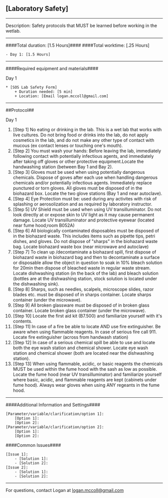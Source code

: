 [Laboratory Safety]
--------------
- - - - - - - - - - - - - - - - - - - - - - - - - - - - - - - - - - - - - - - - - - - -
Description: Safety protocols that MUST be learned before working in the wetlab.

- - - - - - - - - - - - - - - - - - - - - - - - - - - - - - - - - - - - - - - - - - - -
####Total duration: [1.5 Hours]####
####Total worktime: [.25 Hours]

    - Day 1: [1.5 Hours]
    
- - - - - - - - - - - - - - - - - - - - - - - - - - - - - - - - - - - - - - - - - - - -

####Required equipment and materials####

Day 1

    * [SOS Lab Safety Form]
        + Duration needed: [5 min]
        + Location: [Email logan.mccoll@gmail.com]
   
- - - - - - - - - - - - - - - - - - - - - - - - - - - - - - - - - - - - - - - - - - - - 

##Protocol##

Day 1

1. [Step 1] No eating or drinking in the lab. This is a wet lab that works with live cultures. Do not bring food or drinks into the lab, do not apply cosmetics in the lab, and do not make any other type of contact with mucous (ex contact lenses or touching one's mouth). 
2. [Step 2] You must wash your hands: Before leaving the lab, immediately following contact with potentially infectious agents, and immediately after taking off gloves or other protective equipment.Locate the handwashing station (between Bay 1 and Bay 2).
3. [Step 3] Gloves must be used when using potentially dangerous chemicals. Dispose of goves after each use when handling dangerous chemicals and/or potentially infectious agents. Immediately replace punctured or torn gloves. All gloves must be disposed of in the biohazard box. Locate the two glove stations (Bay 1 and near autoclave). 
4. [Step 4] Eye Protection must be: used during any activites with risk of splashing or aerosolization and as required by laboratory instructor.
5. [Step 5] UV Shield must be used when using UV transilluminator. Do not look directly at or expose skin to UV light as it may cause permanent damage. Locate UV transilluminator and protective eyewear (located near fume hood;room B052A)
6. [Step 6] All biologically contaminated disposables must be disposed of in the biohazard waste. This includes items such as pipette tips, petri dishes, and gloves. Do not dispose of "sharps" in the biohazard waste bag. Locate biohazard waste box (near microwave and autoclave)
7. [Step 7] To clean up /decontaminate a biohazard spill, first dispose of biohazard waste in biohazard bag and then to decontaminate a surface or disposable allow the object in question to soak in 10% bleach solution for 20min then dispose of bleached waste in regular waste stream. Locate dishwashing station (in the back of the lab) and bleach solution (bottles are at the dishwashing station, stock solution is located under the dishwashing sink).
8. [Step 8] Sharps, such as needles, scalpels, microscope slides, razor blades etc. must be disposed of in sharps container. Locate sharps container (under the microwave).
9. [Step 9] All broken glassware must be disposed of in broken glass container. Locate broken glass container (under the microwave).
10. [Step 10] Locate the first aid kit (B7.500) and familiarize yourself with it's contents.
11. [Step 11] In case of a fire be able to locate AND use fire extinguisher. Be aware when using flammable reagents. In case of serious fire call 911. Locate fire extinguisher (across from handwash station) 
12. [Step 12] In case of a serious chemical spill be able to use and locate both the eye wash station and chemical shower. Locate eye wash station and chemical shower (both are located near the dishwashing station).
13. [Step 13] When using flammable, acidic, or basic reagents the chemicals MUST be used within the fume hood with the sash as low as possible. Locate the fume hood (near UV transilluminator) and familiarize yourself where basic, acidic, and flammable reagents are kept (cabinets under fume hood). Always wear gloves when using ANY regeants in the fume hood.

- - - - - - - - - - - - - - - - - - - - - - - - - - - - - - - - - - - - - - - - - - - - 
    
    
####Additional Information and Settings####

    [Parameter/variable/clarification/option 1]:
        [Option 1]:
        [Option 2]:
    [Parameter/variable/clarification/option 2]:
        [Option 1]:
        [Option 2]:


####Common Issues####

    [Issue 1]:
        - [Solution 1]:
        - [Solution 2]:
    [Issue 2]:
        - [Solution 1]:
        - [Solution 2]:
- - - - - - - - - - - - - - - - - - - - - - - - - - - - - - - - - - - - - - - - - - - - 
       
For questions, contact Logan at logan.mccoll@gmail.com    
